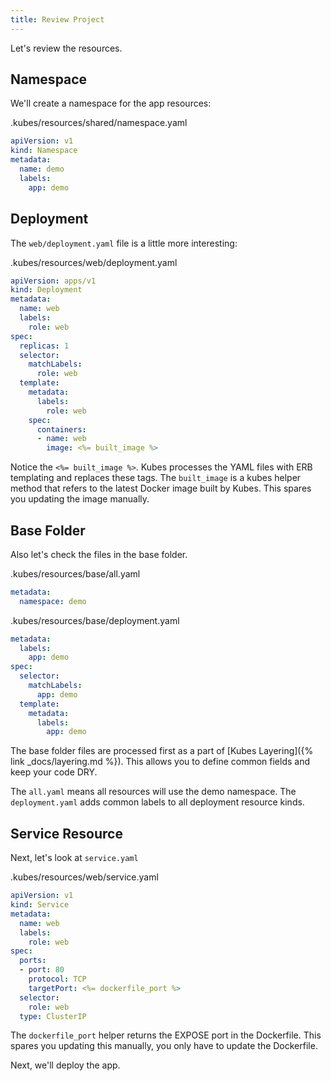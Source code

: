 ```yaml
---
title: Review Project
---
```


Let's review the resources.

## Namespace

We'll create a namespace for the app resources:

.kubes/resources/shared/namespace.yaml

```yaml
apiVersion: v1
kind: Namespace
metadata:
  name: demo
  labels:
    app: demo
```

## Deployment

The `web/deployment.yaml` file is a little more interesting:

.kubes/resources/web/deployment.yaml

```yaml
apiVersion: apps/v1
kind: Deployment
metadata:
  name: web
  labels:
    role: web
spec:
  replicas: 1
  selector:
    matchLabels:
      role: web
  template:
    metadata:
      labels:
        role: web
    spec:
      containers:
      - name: web
        image: <%= built_image %>
```

Notice the `<%= built_image %>`.  Kubes processes the YAML files with ERB templating and replaces these tags.  The `built_image` is a kubes helper method that refers to the latest Docker image built by Kubes. This spares you updating the image manually.

## Base Folder

Also let's check the files in the base folder.

.kubes/resources/base/all.yaml

```yaml
metadata:
  namespace: demo
```

.kubes/resources/base/deployment.yaml

```yaml
metadata:
  labels:
    app: demo
spec:
  selector:
    matchLabels:
      app: demo
  template:
    metadata:
      labels:
        app: demo
```

The base folder files are processed first as a part of [Kubes Layering]({% link _docs/layering.md %}). This allows you to define common fields and keep your code DRY.

The `all.yaml` means all resources will use the demo namespace.  The `deployment.yaml` adds common labels to all deployment resource kinds.

## Service Resource

Next, let's look at `service.yaml`

.kubes/resources/web/service.yaml

```yaml
apiVersion: v1
kind: Service
metadata:
  name: web
  labels:
    role: web
spec:
  ports:
  - port: 80
    protocol: TCP
    targetPort: <%= dockerfile_port %>
  selector:
    role: web
  type: ClusterIP
```

The `dockerfile_port` helper returns the EXPOSE port in the Dockerfile. This spares you updating this manually, you only have to update the Dockerfile.

Next, we'll deploy the app.
